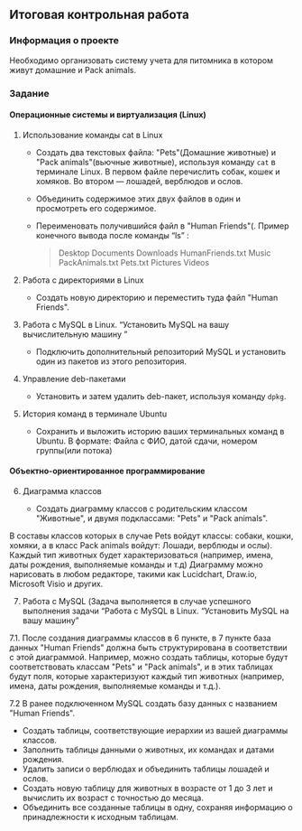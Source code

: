 ## Итоговая контрольная работа

### Информация о проекте

Необходимо организовать систему учета для питомника в котором живут домашние и Pack animals.

### Задание

#### Операционные системы и виртуализация (Linux)

1. Использование команды cat в Linux

   - Создать два текстовых файла: "Pets"(Домашние животные) и "Pack animals"(вьючные животные), используя команду `cat` в терминале Linux. В первом файле перечислить собак, кошек и хомяков. Во втором — лошадей, верблюдов и ослов.

   - Объединить содержимое этих двух файлов в один и просмотреть его содержимое.

   - Переименовать получившийся файл в "Human Friends"(.
     Пример конечного вывода после команды “ls” :
     > Desktop Documents Downloads HumanFriends.txt Music PackAnimals.txt Pets.txt Pictures Videos

2. Работа с директориями в Linux

   - Создать новую директорию и переместить туда файл "Human Friends".

3. Работа с MySQL в Linux. “Установить MySQL на вашу вычислительную машину ”

   - Подключить дополнительный репозиторий MySQL и установить один из пакетов из этого репозитория.

4. Управление deb-пакетами

   - Установить и затем удалить deb-пакет, используя команду `dpkg`.

5. История команд в терминале Ubuntu
   - Сохранить и выложить историю ваших терминальных команд в Ubuntu.
     В формате: Файла с ФИО, датой сдачи, номером группы(или потока)

#### Объектно-ориентированное программирование

6. Диаграмма классов

   - Создать диаграмму классов с родительским классом "Животные", и двумя подклассами: "Pets" и "Pack animals".

В составы классов которых в случае Pets войдут классы: собаки, кошки, хомяки, а в класс Pack animals войдут: Лошади, верблюды и ослы).
Каждый тип животных будет характеризоваться (например, имена, даты рождения, выполняемые команды и т.д)
Диаграмму можно нарисовать в любом редакторе, такими как Lucidchart, Draw.io, Microsoft Visio и других.

7. Работа с MySQL (Задача выполняется в случае успешного выполнения задачи “Работа с MySQL в Linux. “Установить MySQL на вашу машину”

7.1. После создания диаграммы классов в 6 пункте, в 7 пункте база данных "Human Friends" должна быть структурирована в соответствии с этой диаграммой. Например, можно создать таблицы, которые будут соответствовать классам "Pets" и "Pack animals", и в этих таблицах будут поля, которые характеризуют каждый тип животных (например, имена, даты рождения, выполняемые команды и т.д.).

7.2 В ранее подключенном MySQL создать базу данных с названием "Human Friends".

- Создать таблицы, соответствующие иерархии из вашей диаграммы классов.
- Заполнить таблицы данными о животных, их командах и датами рождения.
- Удалить записи о верблюдах и объединить таблицы лошадей и ослов.
- Создать новую таблицу для животных в возрасте от 1 до 3 лет и вычислить их возраст с точностью до месяца.
- Объединить все созданные таблицы в одну, сохраняя информацию о принадлежности к исходным таблицам.
